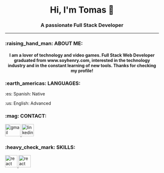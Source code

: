 <h1 align='center'>Hi, I'm Tomas 👋</h1>
<h3 align="center">A passionate Full Stack Developer</h3>

<hr/>
<h3>:raising_hand_man: ABOUT ME:</h3>
<h4 align='center'>I am a lover of technology and video games. Full Stack Web Developer graduated from www.soyhenry.com, interested in the technology industry and in the constant learning of new tools. Thanks for checking my profile!</h4>
<h3>:earth_americas: LANGUAGES:</h3>
<p>:es: Spanish: Native</p>
<p>:us: English: Advanced</p>
<h3>:mag: CONTACT:</h3>
<a href="mailto:tomasfernandezvaldes@gmail.com" target="_blank"> <img src="https://upload.wikimedia.org/wikipedia/commons/thumb/7/7e/Gmail_icon_%282020%29.svg/2560px-Gmail_icon_%282020%29.svg.png" alt="gmail" width="50" height="40"/> </a>
<a href="https://www.linkedin.com/in/tomasferval/" target="_blank"> <img src="https://cdn-icons-png.flaticon.com/512/174/174857.png" alt="linkedin" width="40" height="40"/> </a>




<h3>:heavy_check_mark: SKILLS:</h3>
<a href="https://reactjs.org/" target="_blank"> <img src="https://upload.wikimedia.org/wikipedia/commons/thumb/a/a7/React-icon.svg/2300px-React-icon.svg.png" alt="react" width="40" height="40"/>
<a href="https://redux.js.org/" target="_blank"> <img src="https://cdn.worldvectorlogo.com/logos/redux.svg" alt="react" width="40" height="40"/>





<!-- ### Hi there 👋
<!--
**codebucks27/codebucks27** is a ✨ _special_ ✨ repository because its `README.md` (this file) appears on your GitHub profile.
Here are some ideas to get you started:
- 🔭 I’m currently working on ...
- 🌱 I’m currently learning ...
- 👯 I’m looking to collaborate on ...
- 🤔 I’m looking for help with ...
- 💬 Ask me about ...
- 📫 How to reach me: ...
- 😄 Pronouns: ...
- ⚡ Fun fact: ...
-->


<!--
**tomasfv/tomasfv** is a ✨ _special_ ✨ repository because its `README.md` (this file) appears on your GitHub profile.

Here are some ideas to get you started:

- 🔭 I’m currently working on ...
- 🌱 I’m currently learning ...
- 👯 I’m looking to collaborate on ...
- 🤔 I’m looking for help with ...
- 💬 Ask me about ...
- 📫 How to reach me: ...
- 😄 Pronouns: ...
- ⚡ Fun fact: ...
-->
